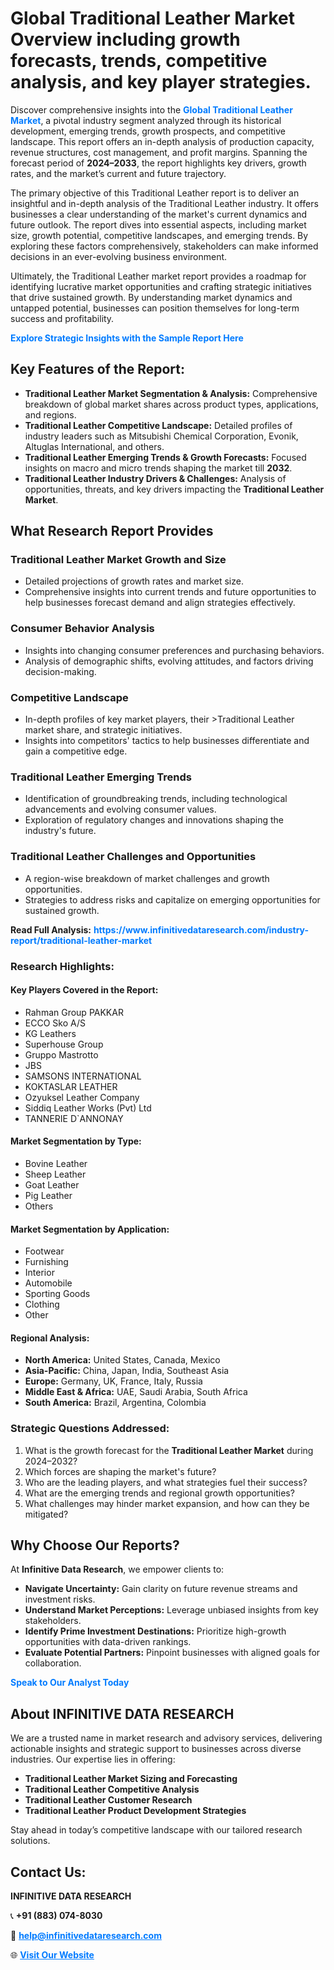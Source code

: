 <h1>Global Traditional Leather Market Overview including growth forecasts, trends, competitive analysis, and key player strategies.</h1>
<p>
Discover comprehensive insights into the 
<a href="https://www.infinitivedataresearch.com/industry-report/traditional-leather-market" rel="dofollow" style="color: #007BFF; text-decoration: none;"><strong>Global Traditional Leather Market</strong></a>, a pivotal industry segment analyzed through its historical development, emerging trends, growth prospects, and competitive landscape. This report offers an in-depth analysis of production capacity, revenue structures, cost management, and profit margins. Spanning the forecast period of <strong>2024–2033</strong>, the report highlights key drivers, growth rates, and the market’s current and future trajectory.
</p>
<p>
The primary objective of this Traditional Leather report is to deliver an insightful and in-depth analysis of the Traditional Leather industry. It offers businesses a clear understanding of the market's current dynamics and future outlook. The report dives into essential aspects, including market size, growth potential, competitive landscapes, and emerging trends. By exploring these factors comprehensively, stakeholders can make informed decisions in an ever-evolving business environment.
</p>
<p>
Ultimately, the Traditional Leather market report provides a roadmap for identifying lucrative market opportunities and crafting strategic initiatives that drive sustained growth. By understanding market dynamics and untapped potential, businesses can position themselves for long-term success and profitability.
</p>
<p>
<a href="https://www.infinitivedataresearch.com/request-sample/reportId=105248" style="color: #007BFF; text-decoration: none;"><strong>Explore Strategic Insights with the Sample Report Here</strong></a>
</p>

<h2>Key Features of the Report:</h2>
<ul>
<li><strong>Traditional Leather Market Segmentation & Analysis:</strong> Comprehensive breakdown of global market shares across product types, applications, and regions.</li>
<li><strong>Traditional Leather Competitive Landscape:</strong> Detailed profiles of industry leaders such as Mitsubishi Chemical Corporation, Evonik, Altuglas International, and others.</li>
<li><strong>Traditional Leather Emerging Trends & Growth Forecasts:</strong> Focused insights on macro and micro trends shaping the market till <strong>2032</strong>.</li>
<li><strong>Traditional Leather Industry Drivers & Challenges:</strong> Analysis of opportunities, threats, and key drivers impacting the <strong>Traditional Leather Market</strong>.</li>
</ul>

<h2>What Research Report Provides</h2>
<h3>Traditional Leather Market Growth and Size</h3>
<ul>
<li>Detailed projections of growth rates and market size.</li>
<li>Comprehensive insights into current trends and future opportunities to help businesses forecast demand and align strategies effectively.</li>
</ul>

<h3>Consumer Behavior Analysis</h3>
<ul>
<li>Insights into changing consumer preferences and purchasing behaviors.</li>
<li>Analysis of demographic shifts, evolving attitudes, and factors driving decision-making.</li>
</ul>

<h3>Competitive Landscape</h3>
<ul>
<li>In-depth profiles of key market players, their >Traditional Leather market share, and strategic initiatives.</li>
<li>Insights into competitors' tactics to help businesses differentiate and gain a competitive edge.</li>
</ul>

<h3>Traditional Leather Emerging Trends</h3>
<ul>
<li>Identification of groundbreaking trends, including technological advancements and evolving consumer values.</li>
<li>Exploration of regulatory changes and innovations shaping the industry's future.</li>
</ul>

<h3>Traditional Leather Challenges and Opportunities</h3>
<ul>
<li>A region-wise breakdown of market challenges and growth opportunities.</li>
<li>Strategies to address risks and capitalize on emerging opportunities for sustained growth.</li>
</ul>
<p><strong>Read Full Analysis:</strong> <a href="https://www.infinitivedataresearch.com/industry-report/traditional-leather-market" rel="dofollow" style="color: #007BFF; text-decoration: none;"><strong>https://www.infinitivedataresearch.com/industry-report/traditional-leather-market</strong></a></p>
<h3>Research Highlights:</h3>
<h4>Key Players Covered in the Report:</h4>
<ul><li>Rahman Group PAKKAR</li><li>ECCO Sko A/S</li><li>KG Leathers</li><li>Superhouse Group</li><li>Gruppo Mastrotto</li><li>JBS</li><li>SAMSONS INTERNATIONAL</li><li>KOKTASLAR LEATHER</li><li>Ozyuksel Leather Company</li><li>Siddiq Leather Works (Pvt) Ltd</li><li>TANNERIE D`ANNONAY</li></ul>
<h4>Market Segmentation by Type:</h4>
<ul><li>Bovine Leather</li><li>Sheep Leather</li><li>Goat Leather</li><li>Pig Leather</li><li>Others</li></ul>
<h4>Market Segmentation by Application:</h4>
<ul><li>Footwear</li><li>Furnishing</li><li>Interior</li><li>Automobile</li><li>Sporting Goods</li><li>Clothing</li><li>Other</li></ul>

<h4>Regional Analysis:</h4>
<ul>
<li><strong>North America:</strong> United States, Canada, Mexico</li>
<li><strong>Asia-Pacific:</strong> China, Japan, India, Southeast Asia</li>
<li><strong>Europe:</strong> Germany, UK, France, Italy, Russia</li>
<li><strong>Middle East & Africa:</strong> UAE, Saudi Arabia, South Africa</li>
<li><strong>South America:</strong> Brazil, Argentina, Colombia</li>
</ul>

<h3>Strategic Questions Addressed:</h3>
<ol>
<li>What is the growth forecast for the <strong>Traditional Leather Market</strong> during 2024–2032?</li>
<li>Which forces are shaping the market's future?</li>
<li>Who are the leading players, and what strategies fuel their success?</li>
<li>What are the emerging trends and regional growth opportunities?</li>
<li>What challenges may hinder market expansion, and how can they be mitigated?</li>
</ol>

<h2>Why Choose Our Reports?</h2>
<p>At <strong>Infinitive Data Research</strong>, we empower clients to:</p>
<ul>
<li><strong>Navigate Uncertainty:</strong> Gain clarity on future revenue streams and investment risks.</li>
<li><strong>Understand Market Perceptions:</strong> Leverage unbiased insights from key stakeholders.</li>
<li><strong>Identify Prime Investment Destinations:</strong> Prioritize high-growth opportunities with data-driven rankings.</li>
<li><strong>Evaluate Potential Partners:</strong> Pinpoint businesses with aligned goals for collaboration.</li>
</ul>
<p><a href="https://www.infinitivedataresearch.com/industry-report/traditional-leather-market" rel="dofollow" style="color: #007BFF; text-decoration: none;"><strong>Speak to Our Analyst Today</strong></a></p>

<h2>About INFINITIVE DATA RESEARCH</h2>
<p>We are a trusted name in market research and advisory services, delivering actionable insights and strategic support to businesses across diverse industries. Our expertise lies in offering:</p>
<ul>
<li><strong>Traditional Leather Market Sizing and Forecasting</strong></li>
<li><strong>Traditional Leather Competitive Analysis</strong></li>
<li><strong>Traditional Leather Customer Research</strong></li>
<li><strong>Traditional Leather Product Development Strategies</strong></li>
</ul>
<p>Stay ahead in today’s competitive landscape with our tailored research solutions.</p>

<h2>Contact Us:</h2>
<p><strong>INFINITIVE DATA RESEARCH</strong></p>
<p>📞 <strong>+91 (883) 074-8030</strong></p>
<p>📧 <strong><a href="mailto:help@infinitivedataresearch.com" style="color: #007BFF;">help@infinitivedataresearch.com</a></strong></p>
<p>🌐 <strong><a href="https://www.infinitivedataresearch.com" rel="dofollow" style="color: #007BFF;">Visit Our Website</a></strong></p>